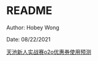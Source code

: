 # README

Author: Hobey Wong

Date: 08/22/2021



[天池新人实战赛o2o优惠券使用预测](https://tianchi.aliyun.com/competition/entrance/231593/introduction)

